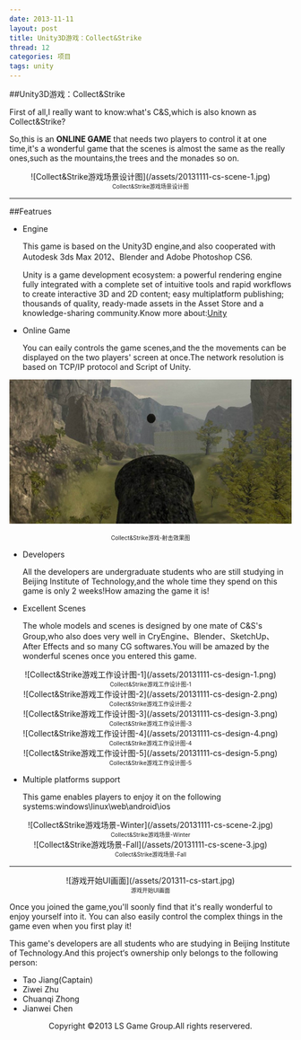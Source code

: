 ```yaml
---
date: 2013-11-11
layout: post
title: Unity3D游戏：Collect&Strike
thread: 12
categories: 项目
tags: unity
---
```


##Unity3D游戏：Collect&Strike

First of all,I really want to know:what's C&S,which is also known as Collect&Strike?

So,this is an **ONLINE GAME** that needs two players to control it at one time,it's a wonderful game that the scenes is almost the same as the really ones,such as the mountains,the trees and the monades so on.

<center>![Collect&Strike游戏场景设计图](/assets/20131111-cs-scene-1.jpg)</center>
<center style="font-size:10px">Collect&Strike游戏场景设计图</center>

----

##Featrues

* Engine

    This game is based on the Unity3D engine,and also cooperated with Autodesk 3ds Max 2012、Blender and Adobe Photoshop CS6.
    
    Unity is a game development ecosystem: a powerful rendering engine fully integrated with a complete set of intuitive tools and rapid workflows to create interactive 3D and 2D content; easy multiplatform publishing; thousands of quality, ready-made assets in the Asset Store and a knowledge-sharing community.Know more about:[Unity](http://unity3d.com/)

* Online Game

    You can eaily controls the game scenes,and the the movements can be displayed on the two players' screen at once.The network resolution is based on TCP/IP protocol and Script of Unity.

![Collect&Strike游戏-射击效果图](/assets/20131111-cs-shot.jpg)
<center style="font-size:10px">Collect&Strike游戏-射击效果图</center>

* Developers

    All the developers are undergraduate students who are still studying in Beijing Institute of Technology,and the whole time they spend on this game is only 2 weeks!How amazing the game it is!

* Excellent Scenes

    The whole models and scenes is designed by one mate of C&S's Group,who also does very well in CryEngine、Blender、SketchUp、After Effects and so many CG softwares.You will be amazed by the wonderful scenes once you entered this game.

<center>![Collect&Strike游戏工作设计图-1](/assets/20131111-cs-design-1.png)</center>
<center style="font-size:10px">Collect&Strike游戏工作设计图-1</center>

<center>![Collect&Strike游戏工作设计图-2](/assets/20131111-cs-design-2.png)</center>
<center style="font-size:10px">Collect&Strike游戏工作设计图-2</center>

<center>![Collect&Strike游戏工作设计图-3](/assets/20131111-cs-design-3.png)</center>
<center style="font-size:10px">Collect&Strike游戏工作设计图-3</center>

<center>![Collect&Strike游戏工作设计图-4](/assets/20131111-cs-design-4.png)</center>
<center style="font-size:10px">Collect&Strike游戏工作设计图-4</center>

<center>![Collect&Strike游戏工作设计图-5](/assets/20131111-cs-design-5.png)</center>
<center style="font-size:10px">Collect&Strike游戏工作设计图-5</center>

* Multiple platforms support

    This game enables players to enjoy it on the following systems:windows\linux\web\android\ios

<center>![Collect&Strike游戏场景-Winter](/assets/20131111-cs-scene-2.jpg)</center>
<center style="font-size:10px">Collect&Strike游戏场景-Winter</center>

<center>![Collect&Strike游戏场景-Fall](/assets/20131111-cs-scene-3.jpg)</center>
<center style="font-size:10px">Collect&Strike游戏场景-Fall</center>

----

<center>![游戏开始UI画面](/assets/201311-cs-start.jpg)</center>
<center style="font-size:10px">游戏开始UI画面</center>

Once you joined the game,you'll soonly find that it's really wonderful to enjoy yourself into it. You can also easily control the complex things in the game even when you first play it!  

This game's developers are all students who are studying in Beijing Institute of Technology.And this project‘s ownership only belongs to the following person:

* Tao Jiang(Captain)
* Ziwei Zhu
* Chuanqi Zhong
* Jianwei Chen

<center>Copyright ©2013 LS Game Group.All rights reservered.</center>
